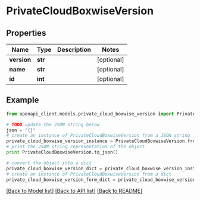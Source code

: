 # PrivateCloudBoxwiseVersion


## Properties
Name | Type | Description | Notes
------------ | ------------- | ------------- | -------------
**version** | **str** |  | [optional] 
**name** | **str** |  | [optional] 
**id** | **int** |  | [optional] 

## Example

```python
from openapi_client.models.private_cloud_boxwise_version import PrivateCloudBoxwiseVersion

# TODO update the JSON string below
json = "{}"
# create an instance of PrivateCloudBoxwiseVersion from a JSON string
private_cloud_boxwise_version_instance = PrivateCloudBoxwiseVersion.from_json(json)
# print the JSON string representation of the object
print PrivateCloudBoxwiseVersion.to_json()

# convert the object into a dict
private_cloud_boxwise_version_dict = private_cloud_boxwise_version_instance.to_dict()
# create an instance of PrivateCloudBoxwiseVersion from a dict
private_cloud_boxwise_version_form_dict = private_cloud_boxwise_version.from_dict(private_cloud_boxwise_version_dict)
```
[[Back to Model list]](../README.md#documentation-for-models) [[Back to API list]](../README.md#documentation-for-api-endpoints) [[Back to README]](../README.md)


